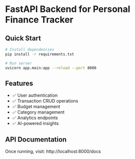 # FastAPI Backend for Personal Finance Tracker

## Quick Start

```bash
# Install dependencies
pip install -r requirements.txt

# Run server
uvicorn app.main:app --reload --port 8000
```

## Features

- ✅ User authentication
- ✅ Transaction CRUD operations
- ✅ Budget management
- ✅ Category management
- ✅ Analytics endpoints
- ✅ AI-powered insights

## API Documentation

Once running, visit: http://localhost:8000/docs
